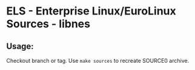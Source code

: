 # ELS - Enterprise Linux/EuroLinux Sources - libnes
 
## Usage:
  Checkout branch or tag. Use `make sources` to recreate  SOURCE0 archive.
